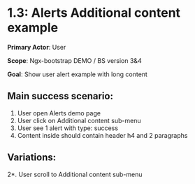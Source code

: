 1.3: Alerts Additional content example
=========================
**Primary Actor**: User

**Scope**: Ngx-bootstrap DEMO / BS version 3&4

**Goal**: Show user alert example with long content

Main success scenario:
----------------------
1. User open Alerts demo page
2. User click on Additional content sub-menu
3. User see 1 alert with type: success
4. Content inside should contain header h4 and 2 paragraphs

Variations:
-----------
2*. User scroll to Additional content sub-menu
